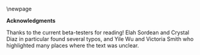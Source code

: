 \newpage

**Acknowledgments**

Thanks to the current beta-testers for reading!  Elah Sordean and Crystal Diaz in particular found several typos, and Yile Wu and Victoria Smith who highlighted many places where the text was unclear.

